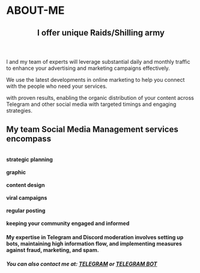 # ABOUT-ME
<header>
  
## I offer unique Raids/Shilling army
</header>

I and my team of experts will leverage substantial daily and monthly traffic to enhance your advertising and marketing campaigns effectively.

We use the latest developments in online marketing to help you connect with the people who need your services.

with proven results, enabling the organic distribution of your content across Telegram and other social media with targeted timings and engaging strategies.

## My team Social Media Management services encompass

<br>**strategic planning**</br>
<br>**graphic**</br>
<br>**content design**</br>
<br>**viral campaigns**</br>
<br>**regular posting**</br>
<br>**keeping your community engaged and informed**</br>

#### My expertise in Telegram and Discord moderation involves setting up bots, maintaining high information flow, and implementing measures against fraud, marketing, and spam.
<footer>
  
<!--
  <<< Author notes: Footer >>>
  Add a link to get support, GitHub status page, code of conduct, license link.
-->
##### You can also contact me at: [TELEGRAM](https://t.me/Dr_crypto_seeker) or [TELEGRAM BOT](https://t.m/DrCryptoSeeker_bot)
</footer>
